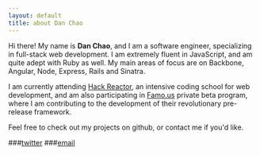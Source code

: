 ```yaml
---
layout: default
title: about Dan Chao
---
```


Hi there! My name is **Dan Chao**, and I am a software engineer, specializing in full-stack web development. I am extremely fluent in JavaScript, and am quite adept with Ruby as well. My main areas of focus are on Backbone, Angular, Node, Express, Rails and Sinatra.

I am currently attending [Hack Reactor](http://www.hackreactor.com), an intensive coding school for web development, and am also participating in [Famo.us](http://famo.us) private beta program, where I am contributing to the development of their revolutionary pre-release framework.

Feel free to check out my projects on github, or contact me if you'd like.

###[twitter](http://www.twitter.com/dhchao)
###[email](mailto:daniel.h.chao@gmail.com)